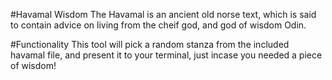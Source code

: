 #Havamal Wisdom
The Havamal is an ancient old norse text, which is said to contain advice on living from the cheif god, and god of wisdom Odin.

#Functionality
This tool will pick a random stanza from the included havamal file, and present it to your terminal, just incase you needed a piece of wisdom!
